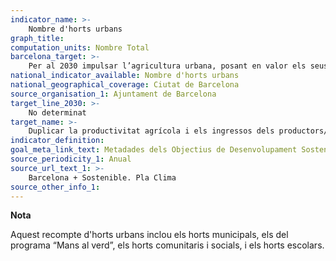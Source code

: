```yaml
---
indicator_name: >-
    Nombre d'horts urbans
graph_title:
computation_units: Nombre Total
barcelona_target: >-
    Per al 2030 impulsar l’agricultura urbana, posant en valor els seus beneficis econòmics, ecològics i socials
national_indicator_available: Nombre d'horts urbans
national_geographical_coverage: Ciutat de Barcelona
source_organisation_1: Ajuntament de Barcelona
target_line_2030: >-
    No determinat
target_name: >-
    Duplicar la productivitat agrícola i els ingressos dels productors/es d’aliments de petita escala, en particular les dones, els pobles indígenes, agricultors/es familiars, pastors/es i pescadors/es, entre altres coses mitjançant un accés segur i equitatiu a les terres, a altres recursos de producció i inputs, coneixements, serveis financers, mercats i oportunitats per a la generació de valor proposat i treball no agrícola
indicator_definition:
goal_meta_link_text: Metadades dels Objectius de Desenvolupament Sostenible de las Nacions Unides (pdf 894kB)
source_periodicity_1: Anual
source_url_text_1: >-
    Barcelona + Sostenible. Pla Clima
source_other_info_1:
---
```

**Nota**

Aquest recompte d'horts urbans inclou els horts municipals, els del programa “Mans al verd”, els horts comunitaris i socials, i els horts escolars.
